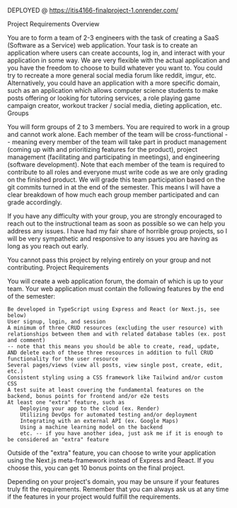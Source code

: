 DEPLOYED @ https://itis4166-finalproject-1.onrender.com/

Project Requirements Overview

You are to form a team of 2-3 engineers with the task of creating a SaaS (Software as a Service) web application. Your task is to create an application where users can create accounts, log in, and interact with your application in some way. We are very flexible with the actual application and you have the freedom to choose to build whatever you want to. You could try to recreate a more general social media forum like reddit, imgur, etc. Alternatively, you could have an application with a more specific domain, such as an application which allows computer science students to make posts offering or looking for tutoring services, a role playing game campaign creator, workout tracker / social media, dieting application, etc.
Groups

You will form groups of 2 to 3 members. You are required to work in a group and cannot work alone. Each member of the team will be cross-functional -- meaning every member of the team will take part in product management (coming up with and prioritizing features for the product), project management (facilitating and participating in meetings), and engineering (software development). Note that each member of the team is required to contribute to all roles and everyone must write code as we are only grading on the finished product. We will grade this team participation based on the git commits turned in at the end of the semester. This means I will have a clear breakdown of how much each group member participated and can grade accordingly.

If you have any difficulty with your group, you are strongly encouraged to reach out to the instructional team as soon as possible so we can help you address any issues. I have had my fair share of horrible group projects, so I will be very sympathetic and responsive to any issues you are having as long as you reach out early.

You cannot pass this project by relying entirely on your group and not contributing.
Project Requirements

You will create a web application forum, the domain of which is up to your team. Your web application must contain the following features by the end of the semester:

    Be developed in TypeScript using Express and React (or Next.js, see below)
    User signup, login, and session
    A minimum of three CRUD resources (excluding the user resource) with relationships between them and with related database tables (ex. post and comment) 
    -- note that this means you should be able to create, read, update, AND delete each of these three resources in addition to full CRUD functionality for the user resource 
    Several pages/views (view all posts, view single post, create, edit, etc.)
    Consistent styling using a CSS framework like Tailwind and/or custom CSS
    A test suite at least covering the fundamental features on the backend, bonus points for frontend and/or e2e tests
    At least one "extra" feature, such as
        Deploying your app to the cloud (ex. Render)
        Utilizing DevOps for automated testing and/or deployment
        Integrating with an external API (ex. Google Maps)
        Using a machine learning model on the backend
        etc. -- if you have another idea, just ask me if it is enough to be considered an "extra" feature

Outside of the "extra" feature, you can choose to write your application using the Next.js meta-framework instead of Express and React. If you choose this, you can get 10 bonus points on the final project.

Depending on your project's domain, you may be unsure if your features truly fit the requirements. Remember that you can always ask us at any time if the features in your project would fulfill the requirements.
